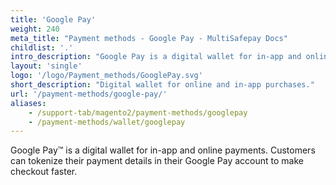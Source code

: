 ```yaml
---
title: 'Google Pay'
weight: 240
meta_title: "Payment methods - Google Pay - MultiSafepay Docs"
childlist: '.'
intro_description: "Google Pay is a digital wallet for in-app and online payments. Customers can tokenize their payment details in their Google Pay account."
layout: 'single'
logo: '/logo/Payment_methods/GooglePay.svg' 
short_description: "Digital wallet for online and in-app purchases."
url: '/payment-methods/google-pay/'
aliases:
    - /support-tab/magento2/payment-methods/googlepay
    - /payment-methods/wallet/googlepay
---
```


Google Pay™ is a digital wallet for in-app and online payments. Customers can tokenize their payment details in their Google Pay account to make checkout faster.